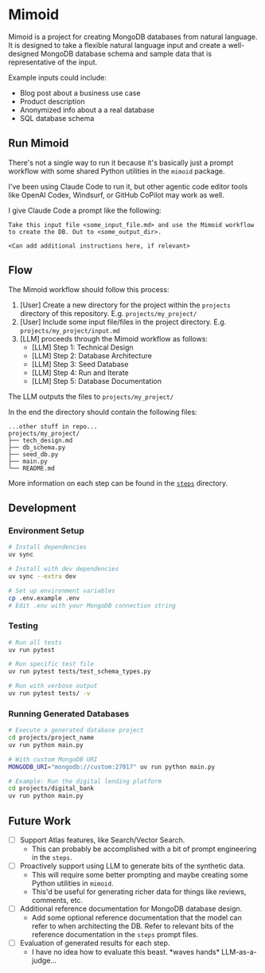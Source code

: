 # Mimoid

Mimoid is a project for creating MongoDB databases from natural language. It is designed to take a flexible natural language input and create a well-designed MongoDB database schema and sample data that is representative of the input.

Example inputs could include:
- Blog post about a business use case
- Product description
- Anonymized info about a a real database
- SQL database schema

## Run Mimoid

There's not a single way to run it because it's basically just a prompt workflow with some shared Python utilities in the `mimoid` package. 

I've been using Claude Code to run it, but other agentic code editor tools like OpenAI Codex, Windsurf, or GitHub CoPilot may work as well.

I give Claude Code a prompt like the following:

```
Take this input file <some_input_file.md> and use the Mimoid workflow to create the DB. Out to <some_output_dir>.

<Can add additional instructions here, if relevant>
```
## Flow 

The Mimoid workflow should follow this process:

1. [User] Create a new directory for the project within the `projects` directory of this repository. E.g. `projects/my_project/`
2. [User] Include some input file/files in the project directory. E.g. `projects/my_project/input.md`
3. [LLM] proceeds through the Mimoid workflow as follows:
   - [LLM] Step 1: Technical Design
   - [LLM] Step 2: Database Architecture
   - [LLM] Step 3: Seed Database
   - [LLM] Step 4: Run and Iterate
   - [LLM] Step 5: Database Documentation

The LLM outputs the files to `projects/my_project/`


In the end the directory should contain the following files:

```
...other stuff in repo...
projects/my_project/
├── tech_design.md
├── db_schema.py
├── seed_db.py
├── main.py
└── README.md
```

More information on each step can be found in the [`steps`](steps) directory.

## Development

### Environment Setup
```bash
# Install dependencies
uv sync

# Install with dev dependencies  
uv sync --extra dev

# Set up environment variables
cp .env.example .env
# Edit .env with your MongoDB connection string
```

### Testing
```bash
# Run all tests
uv run pytest

# Run specific test file
uv run pytest tests/test_schema_types.py

# Run with verbose output
uv run pytest tests/ -v
```

### Running Generated Databases
```bash
# Execute a generated database project
cd projects/project_name
uv run python main.py

# With custom MongoDB URI
MONGODB_URI="mongodb://custom:27017" uv run python main.py

# Example: Run the digital lending platform
cd projects/digital_bank
uv run python main.py
```

## Future Work

- [ ] Support Atlas features, like Search/Vector Search.
  - This can probably be accomplished with a bit of prompt engineering in the `steps`.
- [ ] Proactively support using LLM to generate bits of the synthetic data.
  - This will require some better prompting and maybe creating some Python utilities in `mimoid`. 
  - This'd be useful for generating richer data for things like reviews, comments, etc.
- [ ] Additional reference documentation for MongoDB database design.
  - Add some optional reference documentation that the model can refer to when architecting the DB. Refer to relevant bits of the reference documentation in the `steps` prompt files. 
- [ ] Evaluation of generated results for each step.
  - I have no idea how to evaluate this beast. \*waves hands\* LLM-as-a-judge...